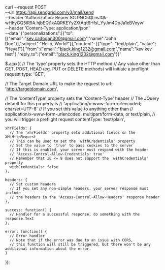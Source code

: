 curl --request POST \
--url https://api.sendgrid.com/v3/mail/send \
--header 'Authorization: Bearer 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' \
--header 'Content-Type: application/json' \
--data '{"personalizations":[{"to":[{"email":"kev.cadogan300@gmail.com","name":"John Doe"}],"subject":"Hello, World!"}],"content": [{"type": "text/plain", "value": "Heya!"}],"from":{"email":"black.king1232@gmail.com","name":"kev kev test"},"reply_to":{"email":"black.king1232@gmail.com"}}'





$.ajax({
  // The 'type' property sets the HTTP method
  // Any value other than GET, POST, HEAD (eg. PUT or DELETE methods) will initiate a preflight request
  type: 'GET',

  // The Target Domain URL to make the request to
  url: 'http://targetdomain.com',

  // The 'contentType' property sets the 'Content-Type' header
  // The JQuery default for this property is
  // 'application/x-www-form-urlencoded; charset=UTF-8'
  // If you set this value to anything other than
  // application/x-www-form-urlencoded, multipart/form-data, or text/plain,
  // you will trigger a preflight request
  contentType: 'text/plain',

    xhrFields: {
      // The 'xhrFields' property sets additional fields on the XMLHttpRequest
      // This can be used to set the 'withCredentials' property
      // Set the value to 'true' to pass cookies to the server
      // If this is enabled, your server must respond with the header
      // 'Access-Control-Allow-Credentials: true'
      // Remember that IE <= 9 does not support the 'withCredentials' property
      withCredentials: false
    },

    headers: {
      // Set custom headers
      // If you set any non-simple headers, your server response must include
      // the headers in the 'Access-Control-Allow-Headers' response header
    },

    success: function() {
      // Handler for a successful response, do something with the response.Text
    },

    error: function() {
      // Error handler
      // Note that if the error was due to an issue with CORS,
      // this function will still be triggered, but there won't be any additional information about the error.
    }
});